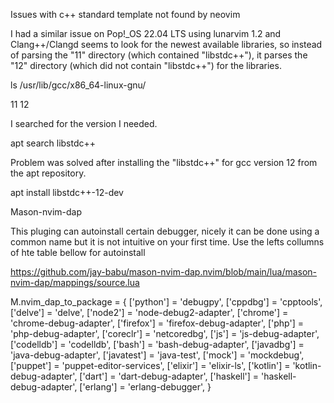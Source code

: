Issues with c++ standard template not found by neovim

I had a similar issue on Pop!_OS 22.04 LTS using lunarvim 1.2 and Clang++/Clangd seems to look for the newest available libraries, so instead of parsing the "11" directory (which contained "libstdc++"), it parses the "12" directory (which did not contain "libstdc++") for the libraries.

ls /usr/lib/gcc/x86_64-linux-gnu/

11  12

I searched for the version I needed.

apt search libstdc++

Problem was solved after installing the "libstdc++" for gcc version 12 from the apt repository.

apt install libstdc++-12-dev



Mason-nvim-dap

This pluging can autoinstall certain debugger, nicely it can be done using a common name but it is not intuitive on your first time. Use the lefts collumns of hte table bellow for autoinstall 

https://github.com/jay-babu/mason-nvim-dap.nvim/blob/main/lua/mason-nvim-dap/mappings/source.lua


M.nvim_dap_to_package = {
	['python'] = 'debugpy',
	['cppdbg'] = 'cpptools',
	['delve'] = 'delve',
	['node2'] = 'node-debug2-adapter',
	['chrome'] = 'chrome-debug-adapter',
	['firefox'] = 'firefox-debug-adapter',
	['php'] = 'php-debug-adapter',
	['coreclr'] = 'netcoredbg',
	['js'] = 'js-debug-adapter',
	['codelldb'] = 'codelldb',
	['bash'] = 'bash-debug-adapter',
	['javadbg'] = 'java-debug-adapter',
	['javatest'] = 'java-test',
	['mock'] = 'mockdebug',
	['puppet'] = 'puppet-editor-services',
	['elixir'] = 'elixir-ls',
	['kotlin'] = 'kotlin-debug-adapter',
	['dart'] = 'dart-debug-adapter',
	['haskell'] = 'haskell-debug-adapter',
	['erlang'] = 'erlang-debugger',
}
